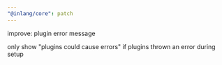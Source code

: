 ```yaml
---
"@inlang/core": patch
---
```


improve: plugin error message

only show "plugins could cause errors" if plugins thrown an error during setup
